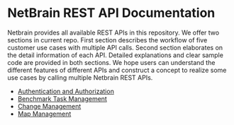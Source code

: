# **NetBrain REST API Documentation**
Netbrain provides all available REST APIs in this repository. We offer two sections in current repo. First section describes the workflow of five customer use cases with multiple API calls. Second section elaborates on the detail information of each API. Detailed explanations and clear sample code are provided in both sections. We hope users can understand the different features of different APIs and construct a concept to realize some use cases by calling multiple Netbrain REST APIs.  

- [Authentication and Authorization][1]
- [Benchmark Task Management][2]
- [Change Management][3]
- [Map Management][4]


[1]: https://wyg19891229.github.io/Makedocs/Authentication%20and%20Authorization/
[2]: https://wyg19891229.github.io/Makedocs/Benchmark%20Task%20Management/
[3]: https://wyg19891229.github.io/Makedocs/Change%20Management/
[4]: https://wyg19891229.github.io/Makedocs/Map%20Management/

